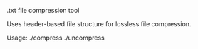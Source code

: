 .txt file compression tool

Uses header-based file structure for lossless file compression.

Usage: 
./compress <existing text file> <destination text file>
./uncompress <compressed text file> <destination text file>
